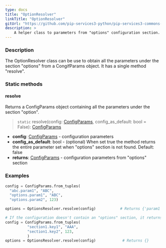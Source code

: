 ```yaml
---
type: docs
title: "OptionResolver"
linkTitle: "OptionResolver"
gitUrl: "https://github.com/pip-services3-python/pip-services3-commons-python"
description: > 
    A helper class to parameters from "options" configuration section.
---
```

### Description
The OptionResolver class can be use to obtain all the parameters under the section "options" from a CongifParams object. It has a single method "resolve".

### Static methods

#### resolve
Returns a ConfigParams object containing all the parameters under the section "option".

> `static` resolve(config: [ConfigParams](../config_params), config_as_default: bool = False): [ConfigParams](../config_params)

- **config**: [ConfigParams](../config_params) - configuration parameters
- **config_as_default**: bool - (optional) When set true the method returns the entire parameter set when "options" section is not found. Default: false
- **returns**: [ConfigParams](../config_params) - configuration parameters from "options" section

### Examples

```python
config = ConfigParams.from_tuples(
  "abc.param1", "ABC",
  "options.param1", "ABC",
  "options.param2", 123)

options = OptionsResolver.resolve(config)           # Returns {'param1': 'ABC', 'param2': '123'}

# If the configuration doesn't contain an "options" section, it returns an empty ConfigParams object.
config = ConfigParams.from_tuples(
          "section1.key1", "AAA",
          "section1.key2", 123,
          )
options = OptionsResolver.resolve(config)            # Returns {}

```
